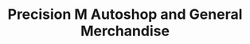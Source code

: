---
title: "Precision M Autoshop and General Merchandise"
url: /batangas-city/precision-m-autoshop-and-general-merchandise/
shop: Dorfladen
---